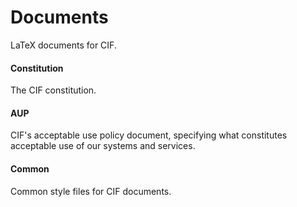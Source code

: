 # Documents
LaTeX documents for CIF.

#### Constitution
The CIF constitution.

#### AUP
CIF's acceptable use policy document, specifying what constitutes acceptable use of our systems and services.

#### Common
Common style files for CIF documents.
